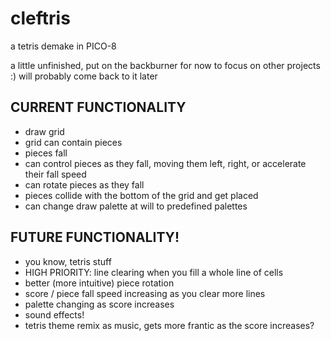 # cleftris
a tetris demake in PICO-8

a little unfinished, put on the backburner for now to focus on other projects :)
will probably come back to it later

## CURRENT FUNCTIONALITY
* draw grid
* grid can contain pieces
* pieces fall
* can control pieces as they fall, moving them left, right, or accelerate their fall speed
* can rotate pieces as they fall
* pieces collide with the bottom of the grid and get placed
* can change draw palette at will to predefined palettes

## FUTURE FUNCTIONALITY!
* you know, tetris stuff
* HIGH PRIORITY: line clearing when you fill a whole line of cells
* better (more intuitive) piece rotation
* score / piece fall speed increasing as you clear more lines
* palette changing as score increases
* sound effects!
* tetris theme remix as music, gets more frantic as the score increases?

